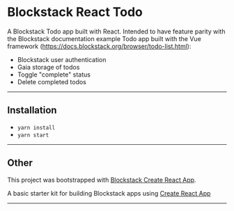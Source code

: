 # Blockstack React Todo

A Blockstack Todo app built with React. Intended to have feature parity with the Blockstack documentation example Todo app built with the Vue framework (https://docs.blockstack.org/browser/todo-list.html):

* Blockstack user authentication
* Gaia storage of todos
* Toggle "complete" status
* Delete completed todos

---

## Installation

* `yarn install`
* `yarn start`

---

## Other

This project was bootstrapped with [Blockstack Create React App](https://github.com/benoror/blockstack-create-react-app).

A basic starter kit for building Blockstack apps using [Create React App](https://github.com/facebookincubator/create-react-app)

---
